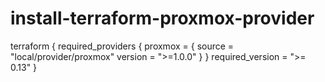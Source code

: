 # install-terraform-proxmox-provider

terraform {
  required_providers {
    proxmox = {
      source  = "local/provider/proxmox"
      version = ">=1.0.0"
    }
  }
  required_version = ">= 0.13"
}
